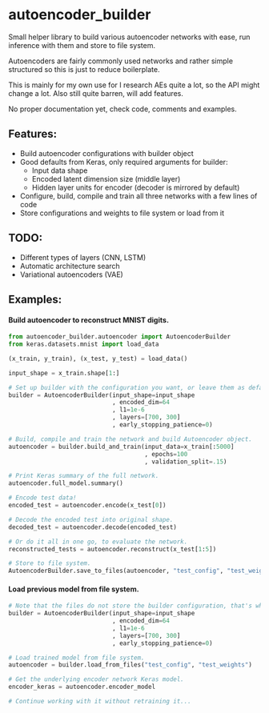 # autoencoder_builder

Small helper library to build various autoencoder networks with ease, run inference with them and store to file system.

Autoencoders are fairly commonly used networks and rather simple structured so this is just to reduce boilerplate.

This is mainly for my own use for I research AEs quite a lot, so the API might change a lot. Also still quite barren, will add features.

No proper documentation yet, check code, comments and examples.

## Features:
* Build autoencoder configurations with builder object
* Good defaults from Keras, only required arguments for builder:
    * Input data shape
    * Encoded latent dimension size (middle layer)
    * Hidden layer units for encoder (decoder is mirrored by default)
* Configure, build, compile and train all three networks with a few lines of code
* Store configurations and weights to file system or load from it

## TODO:
* Different types of layers (CNN, LSTM)
* Automatic architecture search
* Variational autoencoders (VAE)

## Examples:


#### Build autoencoder to reconstruct MNIST digits.
```python
from autoencoder_builder.autoencoder import AutoencoderBuilder
from keras.datasets.mnist import load_data

(x_train, y_train), (x_test, y_test) = load_data()

input_shape = x_train.shape[1:]

# Set up builder with the configuration you want, or leave them as default.
builder = AutoencoderBuilder(input_shape=input_shape
                             , encoded_dim=64
                             , l1=1e-6
                             , layers=[700, 300]
                             , early_stopping_patience=0)

# Build, compile and train the network and build Autoencoder object.
autoencoder = builder.build_and_train(input_data=x_train[:5000]
                                      , epochs=100
                                      , validation_split=.15)

# Print Keras summary of the full network.
autoencoder.full_model.summary()

# Encode test data!
encoded_test = autoencoder.encode(x_test[0])

# Decode the encoded test into original shape.
decoded_test = autoencoder.decode(encoded_test)

# Or do it all in one go, to evaluate the network.
reconstructed_tests = autoencoder.reconstruct(x_test[1:5]) 

# Store to file system.
AutoencoderBuilder.save_to_files(autoencoder, "test_config", "test_weights")
```

#### Load previous model from file system.
```python
# Note that the files do not store the builder configuration, that's why it is needed.
builder = AutoencoderBuilder(input_shape=input_shape
                             , encoded_dim=64
                             , l1=1e-6
                             , layers=[700, 300]
                             , early_stopping_patience=0)

# Load trained model from file system.                             
autoencoder = builder.load_from_files("test_config", "test_weights")

# Get the underlying encoder network Keras model.
encoder_keras = autoencoder.encoder_model

# Continue working with it without retraining it...
```